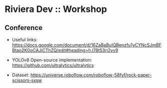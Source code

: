 # Riviera Dev :: Workshop

## Conference
- Useful links: https://docs.google.com/document/d/16ZaBaBuIQBenzfu1yCYNcSJmBFBtao2K0oCAJiCThZQ/edit#heading=h.l78t53rj2vv9

- YOLOv8 Open-source implementation: https://github.com/ultralytics/ultralytics

- Dataset: https://universe.roboflow.com/roboflow-58fyf/rock-paper-scissors-sxsw
